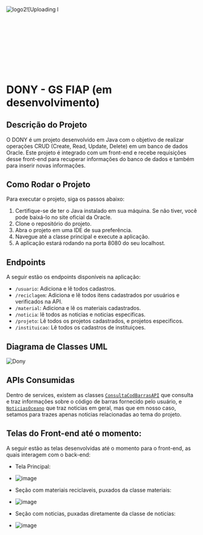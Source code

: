 ![logo2](https://github.com/DiegoCostaCode/JAVA_API_DONY/assets/142529378/60deafc1-b2ca-4258-9d84-106f18680d43)![Uploading l<svg width="543" height="158" viewBox="0 0 543 158" fill="none" xmlns="http://www.w3.org/2000/svg">
# DONY - GS FIAP (em desenvolvimento)


## Descrição do Projeto

O DONY é um projeto desenvolvido em Java com o objetivo de realizar operações CRUD (Create, Read, Update, Delete) em um banco de dados Oracle. Este projeto é integrado com um front-end e recebe requisições desse front-end para recuperar informações do banco de dados e também para inserir novas informações.

## Como Rodar o Projeto

Para executar o projeto, siga os passos abaixo:

1. Certifique-se de ter o Java instalado em sua máquina. Se não tiver, você pode baixá-lo no site oficial da Oracle.
2. Clone o repositório do projeto.
3. Abra o projeto em uma IDE de sua preferência.
4. Navegue até a classe principal e execute a aplicação.
5. A aplicação estará rodando na porta 8080 do seu localhost.

## Endpoints

A seguir estão os endpoints disponíveis na aplicação:

- `/usuario`: Adiciona e lê todos cadastros.
- `/reciclagem`: Adiciona e lê todos itens cadastrados por usuários e verificados na API.
- `/material`: Adiciona e lê os materiais cadastrados.
- `/noticia`: lê todos as noticias e noticias especificas.
- `/projeto`: Lê todos os projetos cadastrados, e projetos especificos.
- `/instituicao`: Lê todos os cadastros de instituiçoes.

## Diagrama de Classes UML

![Dony](https://github.com/DiegoCostaCode/JAVA_API_DONY/assets/142529378/19ce70ce-33c8-4d03-930c-fcdfb3c075a6)

## APIs Consumidas

Dentro de services, existem as classes [`ConsultaCodBarrasAPI`](https://cosmos.bluesoft.com.br/?__cf_chl_tk=By_wxCptStMAJ0ZAZr8zd0Pl8x5XWIY0vjckvW0iKe8-1717732854-0.0.1.1-3732) que consulta e traz informações sobre o código de barras fornecido pelo usuário, e
[`NoticiasOceano`](https://newsapi.org/) que traz noticias em geral, mas que em nosso caso, setamos para trazes apenas noticias relacionadas ao tema do projeto. 

## Telas do Front-end até o momento:

A seguir estão as telas desenvolvidas até o momento para o front-end, as quais interagem com o back-end:

- Tela Principal:
- ![image](https://github.com/DiegoCostaCode/JAVA_API_DONY/assets/142529378/ea69c1d8-d7ad-4334-a7ea-f7484d5609f1)

- Seção com materiais reciclaveis, puxados da classe materiais:
- ![image](https://github.com/DiegoCostaCode/JAVA_API_DONY/assets/142529378/ae877204-f350-4c55-8f67-deaecd94b661)

- Seção com noticias, puxadas diretamente da classe de noticias:
- ![image](https://github.com/DiegoCostaCode/JAVA_API_DONY/assets/142529378/8027714e-0d34-4065-966e-549deb5128fb)
